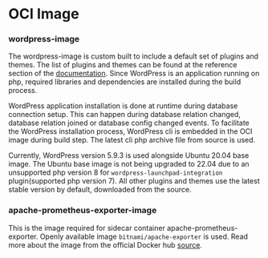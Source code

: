 # OCI Image

### wordpress-image

The wordpress-image is custom built to include a default set of plugins and themes. The list of
plugins and themes can be found at the reference section of the
[documentation](https://charmhub.io/wordpress-k8s/docs/reference?channel=edge). Since WordPress is
an application running on php, required libraries and dependencies are installed during the build
process.

WordPress application installation is done at runtime during database connection setup. This can
happen during database relation changed, database relation joined or database config changed
events.
To facilitate the WordPress installation process, WordPress cli is embedded in the OCI image during
build step. The latest cli php archive file from source is used.

Currently, WordPress version 5.9.3 is used alongside Ubuntu 20.04 base image. The Ubuntu base image
is not being upgraded to 22.04 due to an unsupported php version 8 for
`wordpress-launchpad-integration` plugin(supported php version 7). All other plugins and themes use
the latest stable version by default, downloaded from the source.

### apache-prometheus-exporter-image

This is the image required for sidecar container apache-prometheus-exporter. Openly available image
`bitnami/apache-exporter` is used. Read more about the image from the official Docker hub
[source](https://hub.docker.com/r/bitnami/apache-exporter/).
